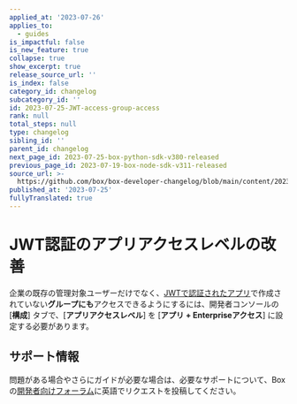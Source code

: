 ```yaml
---
applied_at: '2023-07-26'
applies_to:
  - guides
is_impactful: false
is_new_feature: true
collapse: true
show_excerpt: true
release_source_url: ''
is_index: false
category_id: changelog
subcategory_id: ''
id: 2023-07-25-JWT-access-group-access
rank: null
total_steps: null
type: changelog
sibling_id: ''
parent_id: changelog
next_page_id: 2023-07-25-box-python-sdk-v380-released
previous_page_id: 2023-07-19-box-node-sdk-v311-released
source_url: >-
  https://github.com/box/box-developer-changelog/blob/main/content/2023/07-25-JWT-access-group-access.md
published_at: '2023-07-25'
fullyTranslated: true
---
```

# JWT認証のアプリアクセスレベルの改善

企業の既存の管理対象ユーザーだけでなく、[JWTで認証されたアプリ][1]で作成されていない**グループにも**アクセスできるようにするには、開発者コンソールの \[**構成**] タブで、\[**アプリアクセスレベル**] を \[**アプリ + Enterpriseアクセス**] に設定する必要があります。

<!-- more -->

## サポート情報

問題がある場合やさらにガイドが必要な場合は、必要なサポートについて、Boxの[開発者向けフォーラム][2]に英語でリクエストを投稿してください。

[1]: g://authentication/jwt/jwt-setup

[2]: https://forum.box.com/
